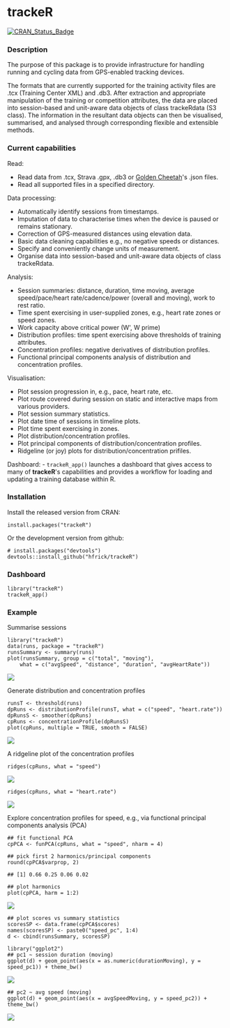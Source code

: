 trackeR
=======

[![CRAN\_Status\_Badge](http://www.r-pkg.org/badges/version/trackeR)](http://cran.r-project.org/package=trackeR)

### Description

The purpose of this package is to provide infrastructure for handling
running and cycling data from GPS-enabled tracking devices.

The formats that are currently supported for the training activity files
are .tcx (Training Center XML) and .db3. After extraction and
appropriate manipulation of the training or competition attributes, the
data are placed into session-based and unit-aware data objects of class
trackeRdata (S3 class). The information in the resultant data objects
can then be visualised, summarised, and analysed through corresponding
flexible and extensible methods.

### Current capabilities

Read:

-   Read data from .tcx, Strava .gpx, .db3 or [Golden
    Cheetah](http://goldencheetah.org)'s .json files.
-   Read all supported files in a specified directory.

Data processing:

-   Automatically identify sessions from timestamps.
-   Imputation of data to characterise times when the device is paused
    or remains stationary.
-   Correction of GPS-measured distances using elevation data.
-   Basic data cleaning capabilities e.g., no negative speeds or
    distances.
-   Specify and conveniently change units of measurement.
-   Organise data into session-based and unit-aware data objects of
    class trackeRdata.

Analysis:

-   Session summaries: distance, duration, time moving, average
    speed/pace/heart rate/cadence/power (overall and moving), work to
    rest ratio.
-   Time spent exercising in user-supplied zones, e.g., heart rate zones
    or speed zones.
-   Work capacity above critical power (W', W prime)
-   Distribution profiles: time spent exercising above thresholds of
    training attributes.
-   Concentration profiles: negative derivatives of distribution
    profiles.
-   Functional principal components analysis of distribution and
    concentration profiles.

Visualisation:

-   Plot session progression in, e.g., pace, heart rate, etc.
-   Plot route covered during session on static and interactive maps
    from various providers.
-   Plot session summary statistics.
-   Plot date time of sessions in timeline plots.
-   Plot time spent exercising in zones.
-   Plot distribution/concentration profiles.
-   Plot principal components of distribution/concentration profiles.
-   Ridgeline (or joy) plots for distribution/concentration prifiles.

Dashboard: - `trackeR_app()` launches a dashboard that gives access to
many of **trackeR**'s capabilities and provides a workflow for loading
and updating a training database within R.

### Installation

Install the released version from CRAN:

    install.packages("trackeR")

Or the development version from github:

    # install.packages("devtools")
    devtools::install_github("hfrick/trackeR")

### Dashboard

    library("trackeR")
    trackeR_app()

### Example

Summarise sessions

    library("trackeR")
    data(runs, package = "trackeR")
    runsSummary <- summary(runs)
    plot(runsSummary, group = c("total", "moving"),
        what = c("avgSpeed", "distance", "duration", "avgHeartRate"))

![](README_files/figure-markdown_github/summary-1.png)

Generate distribution and concentration profiles

    runsT <- threshold(runs)
    dpRuns <- distributionProfile(runsT, what = c("speed", "heart.rate"))
    dpRunsS <- smoother(dpRuns)
    cpRuns <- concentrationProfile(dpRunsS)
    plot(cpRuns, multiple = TRUE, smooth = FALSE)

![](README_files/figure-markdown_github/cprofile-1.png)

A ridgeline plot of the concentration profiles

    ridges(cpRuns, what = "speed")

![](README_files/figure-markdown_github/cprofile-ridges-1.png)

    ridges(cpRuns, what = "heart.rate")

![](README_files/figure-markdown_github/cprofile-ridges-hr-1.png)

Explore concentration profiles for speed, e.g., via functional principal
components analysis (PCA)

    ## fit functional PCA
    cpPCA <- funPCA(cpRuns, what = "speed", nharm = 4)

    ## pick first 2 harmonics/principal components
    round(cpPCA$varprop, 2)

    ## [1] 0.66 0.25 0.06 0.02

    ## plot harmonics
    plot(cpPCA, harm = 1:2)

![](README_files/figure-markdown_github/funPCA-1.png)

    ## plot scores vs summary statistics
    scoresSP <- data.frame(cpPCA$scores)
    names(scoresSP) <- paste0("speed_pc", 1:4)
    d <- cbind(runsSummary, scoresSP)

    library("ggplot2")
    ## pc1 ~ session duration (moving)
    ggplot(d) + geom_point(aes(x = as.numeric(durationMoving), y = speed_pc1)) + theme_bw()

![](README_files/figure-markdown_github/scores-1.png)

    ## pc2 ~ avg speed (moving)
    ggplot(d) + geom_point(aes(x = avgSpeedMoving, y = speed_pc2)) + theme_bw()

![](README_files/figure-markdown_github/scores-2.png)
